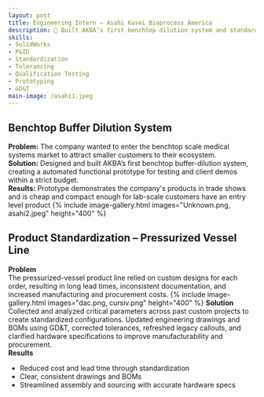 ```yaml
---
layout: post
title: Engineering Intern – Asahi Kasei Bioprocess America
description: 🧪 Built AKBA’s first benchtop dilution system and standardized a pressurized-vessel product line
skills: 
- SolidWorks
- P&ID
- Standardization
- Tolerancing
- Qualification Testing
- Prototyping
- GD&T
main-image: /asahi1.jpeg
---
```

## Benchtop Buffer Dilution System
**Problem:** The company wanted to enter the benchtop scale medical systems market to attract smaller customers to their ecosystem.
<br>
**Solution:** Designed and built AKBA’s first benchtop buffer-dilution system, creating a automated functional prototype for testing and client demos within a strict budget.
<br>
**Results:** Prototype demonstrates the company's products in trade shows and is cheap and compact enough for lab-scale customers have an entry level product
{% include image-gallery.html images="Unknown.png, asahi2.jpeg" height="400" %}

## Product Standardization – Pressurized Vessel Line
**Problem**  
The pressurized-vessel product line relied on custom designs for each order, resulting in long lead times, inconsistent documentation, and increased manufacturing and procurement costs.
{% include image-gallery.html images="dac.png, cursiv.png" height="400" %}
**Solution**  
Collected and analyzed critical parameters across past custom projects to create standardized configurations. Updated engineering drawings and BOMs using GD&T, corrected tolerances, refreshed legacy callouts, and clarified hardware specifications to improve manufacturability and procurement.
<br>
**Results**  
- Reduced cost and lead time through standardization  
- Clear, consistent drawings and BOMs  
- Streamlined assembly and sourcing with accurate hardware specs  
<br>
